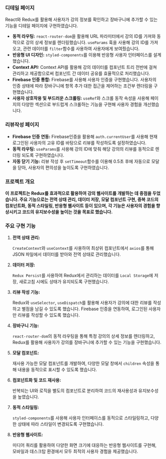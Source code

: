 ### 


### 디테일 페이지

React와 Redux를 활용해 사용자가 강의 정보를 확인하고 장바구니에 추가할 수 있는 기능을 디테일 페이지에 구현하였습니다.

- **동적 라우팅:** `react-router-dom`을 활용해 URL 파라미터에서 강의 ID를 가져와 동적으로 강의 상세 정보를 렌더링했습니다. `useParams` 훅을 사용해 강의 ID를 가져오고, 관련 데이터를 `filter`함수를 사용하여 사용자에게 보여줬습니다.
- **반응형 UI 디자인:** `styled-components`를 이용해 반응형 사용자 인터페이스를 설계했습니다.
- **Context API:** Context API를 활용해 강의 데이터를 컴포넌트 트리 전반에 걸쳐 관리하고 제공함으로써 컴포넌트 간 데이터 공유를 효율적으로 처리했습니다.
- **Firebase 인증 통합:** Firebase를 사용해 사용자 인증을 구현했습니다. 사용자의 인증 상태에 따라  장바구니에 항목 추가 대한 접근을 제어하는 조건부 렌더링을 구현했습니다.
- **사용자 상호작용 및 부드러운 스크롤링:** `useRef`와 스크롤 동작 속성을 사용해 페이지의 다양한 섹션으로 부드럽게 스크롤하는 기능을 구현해 사용자 경험을 개선했습니다.


### 리뷰작성 페이지

- **Firebase 인증 연동:** Firebase인증을 활용해 `auth.currentUser`를 사용해 현재 로그인된 사용자의 고유 ID를 바탕으로 리뷰를 작성하도록 설정하였습니다.
- **동적 라우팅:** `useParams`를 사용해 강의 ID에 맞춰 해당 강의의 리뷰를 동적으로 렌더링 되도록 구현하였습니다.
- **자동 닫기 기능:** 리뷰 작성 후 `setTimeout`함수를 이용해 0.5초 후에 자동으로 모달을 닫아, 사용자의 편의성을 높이도록 구현하였습니다.

### 프로젝트 개요

**이 프로젝트는 Redux를 효과적으로 활용하여 강의 웹사이트를 개발하는 데 중점을 두었습니다. 주요 기능으로는 전역 상태 관리, 데이터 저장, 모달 컴포넌트 구현, 중복 코드의 컴포넌트화, 동적 스타일링, 반응형 웹사이트 등이 있으며, 각 기능은 사용자의 경험을 향상시키고 코드의 유지보수성을 높이는 것을 목표로 했습니다.**

### 주요 구현 기능

1. **전역 상태 관리:**
    
    `CreateContext`와 `useContext`를 사용하여 최상위 컴포넌트에서 `axios`를 통해 JSON 파일에서 데이터를 받아와 전역 상태로 관리했습니다.
    
2. **데이터 저장:**
    
    `Redux Persist`를 사용하여 Redux에서 관리하는 데이터를 `Local Storage`에 저장, 새로고침 시에도 상태가 유지되도록 구현했습니다.
    
3. **리뷰 작성 기능:**
    
    Redux와 `useSelector`, `useDispatch`를 활용해 사용자가 강의에 대한 리뷰를 작성하고 별점을 남길 수 있도록 했습니다. Firebase 인증을 연동하여, 로그인된 사용자만 리뷰를 작성할 수 있도록 했습니다.
    
4. **장바구니 기능:**
    
    `react-router-dom`의 동적 라우팅을 통해 특정 강의의 상세 정보를 렌더링하고, Redux를 활용해 사용자가 강의를 장바구니에 추가할 수 있는 기능을 구현했습니다.
    
5. **모달 컴포넌트:**
    
    재사용 가능한 모달 컴포넌트를 개발하여, 다양한 모달 창에서 `children` 속성을 통해 내용을 동적으로 표시할 수 있도록 했습니다.
    
6. **컴포넌트화 및 코드 재사용:**
    
    반복되는 UI와 로직을 별도의 컴포넌트로 분리하여 코드의 재사용성과 유지보수성을 높였습니다.
    
7. **동적 스타일링:**
    
    `styled-components`를 사용해 사용자 인터페이스를 동적으로 스타일링하고, 다양한 상태에 따라 스타일이 변경되도록 구현했습니다.
    
8. **반응형 웹사이트:**
    
    미디어 쿼리를 활용하여 다양한 화면 크기에 대응하는 반응형 웹사이트를 구현해, 모바일과 데스크탑 환경에서 모두 최적의 사용자 경험을 제공했습니다.
